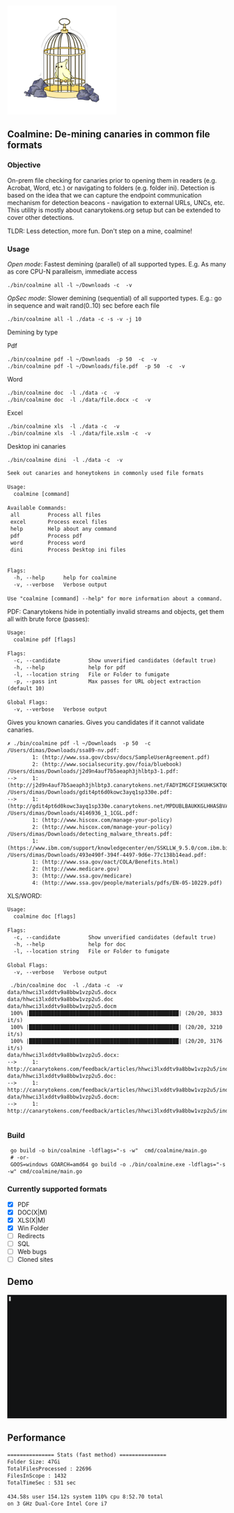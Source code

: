 
<img src="https://github.com/dsnezhkov/coalmine/blob/master/docs/coalmine.png" alt="Coalmine" width="250"/>

## Coalmine: De-mining canaries in common file formats

### Objective
On-prem file checking for canaries prior to opening them in readers (e.g. Acrobat, Word, etc.) or navigating to folders (e.g. folder ini). Detection is based on the idea that we can capture the endpoint communication mechanism for detection beacons - navigation to external URLs, UNCs, etc. This utility is mostly about canarytokens.org setup but can be extended to cover other detections.

TLDR:
Less detection, more fun. Don't step on a mine, coalmine! 

### Usage

*Open mode*: Fastest demining (parallel) of all supported types. 
E.g. As many as core CPU-N paralleism, immediate access
```
./bin/coalmine all -l ~/Downloads -c  -v 
```

*OpSec mode*: Slower demining (sequential) of all supported types.
E.g.: go in sequence and wait rand(0..10) sec before each file
```
./bin/coalmine all -l ./data -c -s -v -j 10

```
Demining by type

Pdf
```
./bin/coalmine pdf -l ~/Downloads  -p 50  -c  -v 
./bin/coalmine pdf -l ~/Downloads/file.pdf  -p 50  -c  -v 
```
Word
```
./bin/coalmine doc  -l ./data -c  -v 
./bin/coalmine doc  -l ./data/file.docx -c  -v 
```
Excel
```
./bin/coalmine xls  -l ./data -c  -v 
./bin/coalmine xls  -l ./data/file.xslm -c  -v 
```
Desktop ini canaries
```
./bin/coalmine dini  -l ./data -c  -v 
```

```
Seek out canaries and honeytokens in commonly used file formats

Usage:
  coalmine [command]

Available Commands:
 all         Process all files 
 excel       Process excel files
 help        Help about any command
 pdf         Process pdf
 word        Process word
 dini        Process Desktop ini files


Flags:
  -h, --help      help for coalmine
  -v, --verbose   Verbose output

Use "coalmine [command] --help" for more information about a command.

```

PDF:
Canarytokens hide in potentially invalid streams and objects, get them all with brute force (passes):
```
Usage:
  coalmine pdf [flags]

Flags:
  -c, --candidate         Show unverified candidates (default true)
  -h, --help              help for pdf
  -l, --location string   File or Folder to fumigate
  -p, --pass int          Max passes for URL object extraction (default 10)

Global Flags:
  -v, --verbose   Verbose output
```

Gives you known canaries.
Gives you candidates if it cannot validate canaries.
```
✗ ./bin/coalmine pdf -l ~/Downloads  -p 50  -c  
/Users/dimas/Downloads/ssa89-nv.pdf:
        1: (http://www.ssa.gov/cbsv/docs/SampleUserAgreement.pdf)
        2: (http://www.socialsecurity.gov/foia/bluebook)
/Users/dimas/Downloads/j2d9n4auf7b5aeaph3jhlbtp3-1.pdf:
-->     1: (http://j2d9n4auf7b5aeaph3jhlbtp3.canarytokens.net/FADYIMGCFISKUHKSKTQGUOFQTFYHOQITFK)
/Users/dimas/Downloads/gdit4pt6d0kowc3ayq1sp330e.pdf:
-->     1: (http://gdit4pt6d0kowc3ayq1sp330e.canarytokens.net/MPDUBLBAUKKGLHHASBVACRIOPYMNQNYBPV)
/Users/dimas/Downloads/4146936_1_1CGL.pdf:
        1: (http://www.hiscox.com/manage-your-policy)
        2: (http://www.hiscox.com/manage-your-policy)
/Users/dimas/Downloads/detecting_malware_threats.pdf:
        1: (https://www.ibm.com/support/knowledgecenter/en/SSKLLW_9.5.0/com.ibm.bigfix.inventory.doc/Inventory/security/t_checksums_main.html)
/Users/dimas/Downloads/493e490f-394f-4497-9d6e-77c138b14ead.pdf:
        1: (http://www.ssa.gov/oact/COLA/Benefits.html)
        2: (http://www.medicare.gov)
        3: (http://www.ssa.gov/medicare)
        4: (http://www.ssa.gov/people/materials/pdfs/EN-05-10229.pdf)

```
XLS/WORD:

```
Usage:
  coalmine doc [flags]

Flags:
  -c, --candidate         Show unverified candidates (default true)
  -h, --help              help for doc
  -l, --location string   File or Folder to fumigate

Global Flags:
  -v, --verbose   Verbose output

```

```
 ./bin/coalmine doc  -l ./data -c  -v               
data/hhwci3lxddtv9a8bbw1vzp2u5.docx
data/hhwci3lxddtv9a8bbw1vzp2u5.doc
data/hhwci3lxddtv9a8bbw1vzp2u5.docm
 100% |████████████████████████████████████████████████| (20/20, 3833 it/s)
 100% |████████████████████████████████████████████████| (20/20, 3210 it/s)
 100% |████████████████████████████████████████████████| (20/20, 3176 it/s)
data/hhwci3lxddtv9a8bbw1vzp2u5.docx:
-->     1: http://canarytokens.com/feedback/articles/hhwci3lxddtv9a8bbw1vzp2u5/index.html
data/hhwci3lxddtv9a8bbw1vzp2u5.doc:
-->     1: http://canarytokens.com/feedback/articles/hhwci3lxddtv9a8bbw1vzp2u5/index.html
data/hhwci3lxddtv9a8bbw1vzp2u5.docm:
-->     1: http://canarytokens.com/feedback/articles/hhwci3lxddtv9a8bbw1vzp2u5/index.html


```
### Build
```
 go build -o bin/coalmine -ldflags="-s -w"  cmd/coalmine/main.go
 # -or- 
 GOOS=windows GOARCH=amd64 go build -o ./bin/coalmine.exe -ldflags="-s -w" cmd/coalmine/main.go

```
### Currently supported formats
- [x] PDF
- [x] DOC(X|M)
- [x] XLS(X|M)
- [x] Win Folder
- [ ] Redirects
- [ ] SQL
- [ ] Web bugs
- [ ] Cloned sites

## Demo

<img src="https://github.com/dsnezhkov/coalmine/blob/master/docs/coalmine.gif" alt="Coalmine"/>

## Performance 

```
=============== Stats (fast method) ===============
Folder Size: 47Gi 
TotalFilesProcessed : 22696
FilesInScope : 1432
TotalTimeSec : 531 sec

434.58s user 154.12s system 110% cpu 8:52.70 total
on 3 GHz Dual-Core Intel Core i7
```
